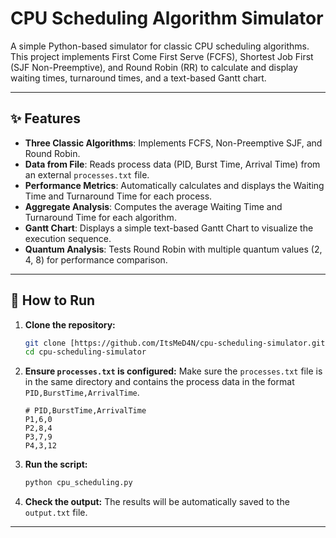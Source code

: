 # CPU Scheduling Algorithm Simulator

A simple Python-based simulator for classic CPU scheduling algorithms. This project implements First Come First Serve (FCFS), Shortest Job First (SJF Non-Preemptive), and Round Robin (RR) to calculate and display waiting times, turnaround times, and a text-based Gantt chart.

---

## ✨ Features

- **Three Classic Algorithms**: Implements FCFS, Non-Preemptive SJF, and Round Robin.
- **Data from File**: Reads process data (PID, Burst Time, Arrival Time) from an external `processes.txt` file.
- **Performance Metrics**: Automatically calculates and displays the Waiting Time and Turnaround Time for each process.
- **Aggregate Analysis**: Computes the average Waiting Time and Turnaround Time for each algorithm.
- **Gantt Chart**: Displays a simple text-based Gantt Chart to visualize the execution sequence.
- **Quantum Analysis**: Tests Round Robin with multiple quantum values (2, 4, 8) for performance comparison.

---

## 🚀 How to Run

1.  **Clone the repository:**

    ```bash
    git clone [https://github.com/ItsMeD4N/cpu-scheduling-simulator.git)
    cd cpu-scheduling-simulator
    ```

2.  **Ensure `processes.txt` is configured:**
    Make sure the `processes.txt` file is in the same directory and contains the process data in the format `PID,BurstTime,ArrivalTime`.

    ```
    # PID,BurstTime,ArrivalTime
    P1,6,0
    P2,8,4
    P3,7,9
    P4,3,12
    ```

3.  **Run the script:**

    ```bash
    python cpu_scheduling.py
    ```

4.  **Check the output:**
    The results will be automatically saved to the `output.txt` file.

---

